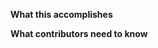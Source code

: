 [comment]: # "Before continuing with the rest of the Pull Request, make sure the *Title* of this Pull Request contains the following"
[comment]: # "format: [branch] - Short description"
[comment]: # "Where *branch* is the branch you're merging from into master and short description describes the major changes of the PR."
**What this accomplishes**


**What contributors need to know**
